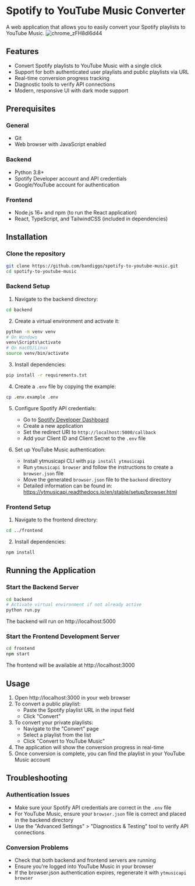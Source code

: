 ﻿# Spotify to YouTube Music Converter
 A web application that allows you to easily convert your Spotify playlists to YouTube Music.
![chrome_zFH8dl6d44](https://github.com/user-attachments/assets/4197531f-35a3-4872-b930-63538dae40f7)

## Features

- Convert Spotify playlists to YouTube Music with a single click
- Support for both authenticated user playlists and public playlists via URL
- Real-time conversion progress tracking
- Diagnostic tools to verify API connections
- Modern, responsive UI with dark mode support

## Prerequisites

### General
- Git
- Web browser with JavaScript enabled

### Backend
- Python 3.8+
- Spotify Developer account and API credentials
- Google/YouTube account for authentication

### Frontend
- Node.js 16+ and npm (to run the React application)
- React, TypeScript, and TailwindCSS (included in dependencies)

## Installation

### Clone the repository
```bash
git clone https://github.com/bandiggo/spotify-to-youtube-music.git
cd spotify-to-youtube-music
```

### Backend Setup

1. Navigate to the backend directory:
```bash
cd backend
```

2. Create a virtual environment and activate it:
```bash
python -m venv venv
# On Windows
venv\Scripts\activate
# On macOS/Linux
source venv/bin/activate
```

3. Install dependencies:
```bash
pip install -r requirements.txt
```

4. Create a `.env` file by copying the example:
```bash
cp .env.example .env
```

5. Configure Spotify API credentials:
   - Go to [Spotify Developer Dashboard](https://developer.spotify.com/dashboard/)
   - Create a new application
   - Set the redirect URI to `http://localhost:5000/callback`
   - Add your Client ID and Client Secret to the `.env` file

6. Set up YouTube Music authentication:
   - Install ytmusicapi CLI with `pip install ytmusicapi`
   - Run `ytmusicapi browser` and follow the instructions to create a `browser.json` file
   - Move the generated `browser.json` file to the `backend` directory
   - Detailed information can be found in: https://ytmusicapi.readthedocs.io/en/stable/setup/browser.html

### Frontend Setup

1. Navigate to the frontend directory:
```bash
cd ../frontend
```

2. Install dependencies:
```bash
npm install
```

## Running the Application

### Start the Backend Server

```bash
cd backend
# Activate virtual environment if not already active
python run.py
```

The backend will run on http://localhost:5000

### Start the Frontend Development Server

```bash
cd frontend
npm start
```

The frontend will be available at http://localhost:3000

## Usage

1. Open http://localhost:3000 in your web browser
2. To convert a public playlist:
   - Paste the Spotify playlist URL in the input field
   - Click "Convert"
3. To convert your private playlists:
   - Navigate to the "Convert" page
   - Select a playlist from the list
   - Click "Convert to YouTube Music"
4. The application will show the conversion progress in real-time
5. Once conversion is complete, you can find the playlist in your YouTube Music account

## Troubleshooting

### Authentication Issues
- Make sure your Spotify API credentials are correct in the `.env` file
- For YouTube Music, ensure your `browser.json` file is correct and placed in the backend directory
- Use the "Advanced Settings" > "Diagnostics & Testing" tool to verify API connections

### Conversion Problems
- Check that both backend and frontend servers are running
- Ensure you're logged into YouTube Music in your browser
- If the browser.json authentication expires, regenerate it with `ytmusicapi browser`
